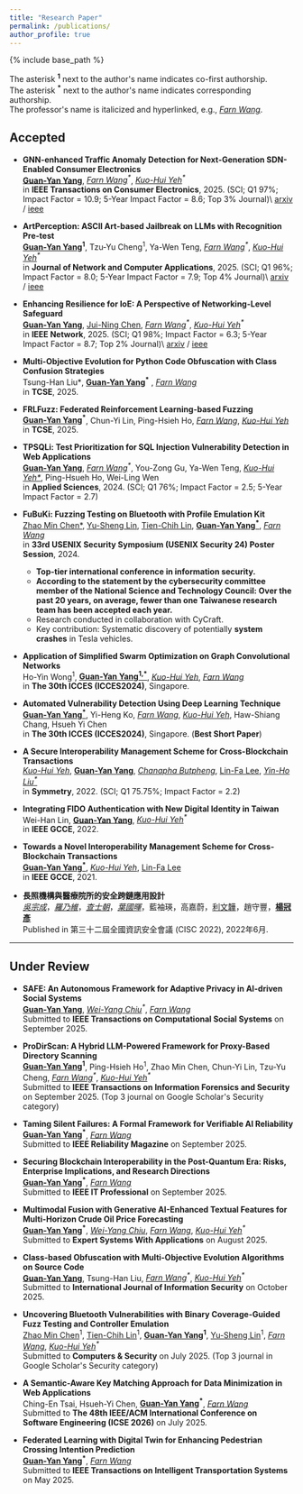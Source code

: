 ```yaml
---
title: "Research Paper"
permalink: /publications/
author_profile: true
---
```



<!-- Welcome to collaborate on research. -->

<!-- {% if site.author.googlescholar %}
  <div class="wordwrap">You can find most of my articles on <a href="{{site.author.googlescholar}}">my Google Scholar profile</a>.</div>
{% endif %} -->

{% include base_path %}


The asterisk **<sup>1</sup>** next to the author's name indicates co-first authorship.  
The asterisk **<sup>*</sup>** next to the author's name indicates corresponding authorship.  
The professor's name is italicized and hyperlinked, e.g., [*Farn Wang*](https://cc.ee.ntu.edu.tw/~farn/).  

## Accepted

- **GNN-enhanced Traffic Anomaly Detection for Next-Generation SDN-Enabled Consumer Electronics**  
  **[Guan-Yan Yang](https://orcid.org/0009-0002-2539-9057)**, _[Farn Wang](https://cc.ee.ntu.edu.tw/~farn/)<sup>*</sup>_, _[Kuo-Hui Yeh](https://scholar.google.com/citations?user=nLG4OMAAAAAJ&hl=zh-TW)<sup>*</sup>_  
  in **IEEE Transactions on Consumer Electronics**, 2025. (SCI; Q1 97%; Impact Factor = 10.9; 5-Year Impact Factor = 8.6; Top 3% Journal)\\
  [arxiv](https://arxiv.org/abs/2510.07109) / [ieee](https://doi.org/10.1109/TCE.2025.3620095)


- **ArtPerception: ASCII Art-based Jailbreak on LLMs with Recognition Pre-test**  
  **[Guan-Yan Yang](https://orcid.org/0009-0002-2539-9057)<sup>1</sup>**, Tzu-Yu Cheng<sup>1</sup>, Ya-Wen Teng, _[Farn Wang](https://cc.ee.ntu.edu.tw/~farn/)<sup>*</sup>_, _[Kuo-Hui Yeh](https://scholar.google.com/citations?user=nLG4OMAAAAAJ&hl=zh-TW)<sup>*</sup>_  
  in **Journal of Network and Computer Applications**, 2025. (SCI; Q1 96%; Impact Factor = 8.0; 5-Year Impact Factor = 7.9; Top 4% Journal)\\
  [arxiv](https://arxiv.org/abs/2510.10281) / [ieee](https://doi.org/10.1016/j.jnca.2025.104356)


- **Enhancing Resilience for IoE: A Perspective of Networking-Level Safeguard**  
  **[Guan-Yan Yang](https://orcid.org/0009-0002-2539-9057)**, [Jui-Ning Chen](https://orcid.org/0009-0002-6508-130X), _[Farn Wang](https://cc.ee.ntu.edu.tw/~farn/)<sup>*</sup>_, _[Kuo-Hui Yeh](https://scholar.google.com/citations?user=nLG4OMAAAAAJ&hl=zh-TW)<sup>*</sup>_  
  in **IEEE Network**, 2025. (SCI; Q1 98%; Impact Factor = 6.3; 5-Year Impact Factor = 8.7; Top 2% Journal)\\
  [arxiv](https://arxiv.org/abs/2508.20504) / [ieee](https://doi.org/10.1109/MNET.2025.3604422)

- **Multi-Objective Evolution for Python Code Obfuscation with Class Confusion Strategies**  
  Tsung-Han Liu*<sup>*</sup>*, **[Guan-Yan Yang](https://orcid.org/0009-0002-2539-9057)<sup>*</sup>** , [*Farn Wang*](https://cc.ee.ntu.edu.tw/~farn/)  
  in **TCSE**, 2025.

- **FRLFuzz: Federated Reinforcement Learning-based Fuzzing**  
  **[Guan-Yan Yang](https://orcid.org/0009-0002-2539-9057)<sup>*</sup>**, Chun-Yi Lin, Ping-Hsieh Ho, [*Farn Wang*](https://cc.ee.ntu.edu.tw/~farn/), [*Kuo-Hui Yeh*](https://scholar.google.com/citations?user=nLG4OMAAAAAJ&hl=zh-TW)  
  in **TCSE**, 2025.

- **TPSQLi: Test Prioritization for SQL Injection Vulnerability Detection in Web Applications**  
  **[Guan-Yan Yang](https://orcid.org/0009-0002-2539-9057)**, _[Farn Wang](https://cc.ee.ntu.edu.tw/~farn/)<sup>*</sup>_, You-Zong Gu, Ya-Wen Teng, _[Kuo-Hui Yeh*](https://scholar.google.com/citations?user=nLG4OMAAAAAJ&hl=zh-TW)_, Ping-Hsueh Ho, Wei-Ling Wen  
  in **Applied Sciences**, 2024. (SCI; Q1 76%; Impact Factor = 2.5; 5-Year Impact Factor = 2.7)

- **FuBuKi: Fuzzing Testing on Bluetooth with Profile Emulation Kit**  
  [Zhao Min Chen*](https://cybersec.ithome.com.tw/2025/en/speaker-page/1758), [Yu-Sheng Lin](https://blog.star03.me/about/), [Tien-Chih Lin](https://tw.linkedin.com/in/dange-lin), [**Guan-Yan Yang<sup>*</sup>**](https://orcid.org/0009-0002-2539-9057), _[Farn Wang](https://cc.ee.ntu.edu.tw/~farn/)_  
  in **33rd USENIX Security Symposium (USENIX Security 24) Poster Session**, 2024.  
  - **Top-tier international conference in information security.** 
  - **According to the statement by the cybersecurity committee member of the National Science and Technology Council: Over the past 20 years, on average, fewer than one Taiwanese research team has been accepted each year.**
  - Research conducted in collaboration with CyCraft.  
  - Key contribution: Systematic discovery of potentially **system crashes** in Tesla vehicles.

- **Application of Simplified Swarm Optimization on Graph Convolutional Networks**  
  Ho-Yin Wong<sup>1</sup>, **[Guan-Yan Yang<sup>1,*</sup>](https://orcid.org/0009-0002-2539-9057)**, _[Kuo-Hui Yeh](https://scholar.google.com/citations?user=nLG4OMAAAAAJ&hl=zh-TW)_, _[Farn Wang](https://cc.ee.ntu.edu.tw/~farn/)_  
  in **The 30th ICCES (ICCES2024)**, Singapore.

- **Automated Vulnerability Detection Using Deep Learning Technique**  
  **[Guan-Yan Yang<sup>*</sup>](https://orcid.org/0009-0002-2539-9057)**, Yi-Heng Ko, _[Farn Wang](https://cc.ee.ntu.edu.tw/~farn/)_, _[Kuo-Hui Yeh](https://scholar.google.com/citations?user=nLG4OMAAAAAJ&hl=zh-TW)_, Haw-Shiang Chang, Hsueh Yi Chen  
  in **The 30th ICCES (ICCES2024)**, Singapore. (**Best Short Paper**)

- **A Secure Interoperability Management Scheme for Cross-Blockchain Transactions**  
  _[Kuo-Hui Yeh](https://scholar.google.com/citations?user=nLG4OMAAAAAJ&hl=zh-TW)_, **[Guan-Yan Yang](https://orcid.org/0009-0002-2539-9057)**, _[Chanapha Butpheng](https://scholar.google.com/citations?user=UmmojZwAAAAJ&hl=zh-TW&oi=ao)_, [Lin-Fa Lee](https://dblp.org/pid/307/7952.html), _[Yin-Ho Liu<sup>*</sup>](https://sys.ndhu.edu.tw/RD/TeacherTreasury/tlist.aspx?tcher=11767)_  
  in **Symmetry**, 2022. (SCI; Q1 75.75%; Impact Factor = 2.2)

- **Integrating FIDO Authentication with New Digital Identity in Taiwan**  
  Wei-Han Lin, **[Guan-Yan Yang](https://orcid.org/0009-0002-2539-9057)**, _[Kuo-Hui Yeh](https://scholar.google.com/citations?user=nLG4OMAAAAAJ&hl=zh-TW)<sup>*</sup>_  
  in **IEEE GCCE**, 2022.

- **Towards a Novel Interoperability Management Scheme for Cross-Blockchain Transactions**  
  **[Guan-Yan Yang<sup>*</sup>](https://orcid.org/0009-0002-2539-9057)**, _[Kuo-Hui Yeh](https://scholar.google.com/citations?user=nLG4OMAAAAAJ&hl=zh-TW)_, [Lin-Fa Lee](https://dblp.org/pid/307/7952.html)  
  in **IEEE GCCE**, 2021.

- **長照機構與醫療院所的安全跨鏈應用設計**  
  [_吳宗成_](https://www.cs.ntust.edu.tw/p/405-1102-104683,c10827.php)，[_羅乃維_](https://www.cs.ntust.edu.tw/p/406-1102-105977,r2079.php?Lang=zh-tw)，[_查士朝_](https://www.cs.ntust.edu.tw/p/405-1102-106269,c10961.php)，[_葉國暉_]((https://scholar.google.com/citations?user=nLG4OMAAAAAJ&hl=zh-TW))，藍袖瑛，高嘉蔚，[利文韡](https://scholar.google.com/citations?user=cK21GBwAAAAJ&hl=zh-TW)，趙守豐，[**楊冠彥**](https://orcid.org/0009-0002-2539-9057)  
  Published in 第三十二屆全國資訊安全會議 (CISC 2022), 2022年6月.

---

## Under Review

- **SAFE: An Autonomous Framework for Adaptive Privacy in AI-driven Social Systems**  
  **[Guan-Yan Yang](https://orcid.org/0009-0002-2539-9057)**,  _[Wei-Yang Chiu](https://scholar.google.com/citations?user=rP2btXQAAAAJ&hl=zh-TW)<sup>*</sup>_, [*Farn Wang*](https://cc.ee.ntu.edu.tw/~farn/)  
  Submitted to **IEEE Transactions on Computational Social Systems** on September 2025.

- **ProDirScan: A Hybrid LLM-Powered Framework for Proxy-Based Directory Scanning**  
  **[Guan-Yan Yang](https://orcid.org/0009-0002-2539-9057)<sup>1</sup>**, Ping-Hsieh Ho<sup>1</sup>, Zhao Min Chen, Chun-Yi Lin, Tzu-Yu Cheng, _[Farn Wang](https://cc.ee.ntu.edu.tw/~farn/)<sup>*</sup>_, _[Kuo-Hui Yeh](https://scholar.google.com/citations?user=nLG4OMAAAAAJ&hl=zh-TW)<sup>*</sup>_  
  Submitted to **IEEE Transactions on Information Forensics and Security** on September 2025. (Top 3 journal on Google Scholar's Security category)


- **Taming Silent Failures: A Formal Framework for Verifiable AI Reliability**  
  **[Guan-Yan Yang](https://orcid.org/0009-0002-2539-9057)<sup>*</sup>**, [*Farn Wang*](https://cc.ee.ntu.edu.tw/~farn/)  
  Submitted to **IEEE Reliability Magazine** on September 2025.

- **Securing Blockchain Interoperability in the Post-Quantum Era: Risks, Enterprise Implications, and Research Directions**  
  **[Guan-Yan Yang](https://orcid.org/0009-0002-2539-9057)<sup>*</sup>**, [*Farn Wang*](https://cc.ee.ntu.edu.tw/~farn/)  
  Submitted to **IEEE IT Professional** on September 2025.

- **Multimodal Fusion with Generative AI-Enhanced Textual Features for Multi-Horizon Crude Oil Price Forecasting**  
  **[Guan-Yan Yang](https://orcid.org/0009-0002-2539-9057)<sup>*</sup>**, _[Wei-Yang Chiu](https://scholar.google.com/citations?user=rP2btXQAAAAJ&hl=zh-TW)_, _[Farn Wang](https://cc.ee.ntu.edu.tw/~farn/)_, _[Kuo-Hui Yeh](https://scholar.google.com/citations?user=nLG4OMAAAAAJ&hl=zh-TW)<sup>*</sup>_  
  Submitted to **Expert Systems With Applications** on August 2025.

- **Class-based Obfuscation with Multi-Objective Evolution Algorithms on Source Code**  
  **[Guan-Yan Yang](https://orcid.org/0009-0002-2539-9057)**, Tsung-Han Liu, _[Farn Wang](https://cc.ee.ntu.edu.tw/~farn/)<sup>*</sup>_, _[Kuo-Hui Yeh](https://scholar.google.com/citations?user=nLG4OMAAAAAJ&hl=zh-TW)<sup>*</sup>_  
  Submitted to **International Journal of Information Security** on October 2025.

- **Uncovering Bluetooth Vulnerabilities with Binary Coverage-Guided Fuzz Testing and Controller Emulation**  
  [Zhao Min Chen](https://cybersec.ithome.com.tw/2025/en/speaker-page/1758)<sup>1</sup>, [Tien-Chih Lin](https://tw.linkedin.com/in/dange-lin)<sup>1</sup>, **[Guan-Yan Yang](https://orcid.org/0009-0002-2539-9057)<sup>1</sup>**, [Yu-Sheng Lin](https://blog.star03.me/about/)<sup>1</sup>, [*Farn Wang*](https://cc.ee.ntu.edu.tw/~farn/), _[Kuo-Hui Yeh](https://scholar.google.com/citations?user=nLG4OMAAAAAJ&hl=zh-TW)<sup>*</sup>_  
  Submitted to **Computers & Security** on July 2025. (Top 3 journal in Google Scholar's Security category)

- **A Semantic-Aware Key Matching Approach for Data Minimization in Web Applications**  
  Ching-En Tsai, Hsueh-Yi Chen, **[Guan-Yan Yang](https://orcid.org/0009-0002-2539-9057)<sup>*</sup>**, _[Farn Wang](https://cc.ee.ntu.edu.tw/~farn/)_  
  Submitted to **The 48th IEEE/ACM International Conference on Software Engineering (ICSE 2026)** on July 2025.

- **Federated Learning with Digital Twin for Enhancing Pedestrian Crossing Intention Prediction**  
  **[Guan-Yan Yang](https://orcid.org/0009-0002-2539-9057)<sup>*</sup>**, [*Farn Wang*](https://cc.ee.ntu.edu.tw/~farn/)  
  Submitted to **IEEE Transactions on Intelligent Transportation Systems** on May 2025.


  
<!-- - **Autonomous Generative Adversarial Network for Privacy Obfuscation in Smart Healthcare**  
  **[Guan-Yan Yang](https://orcid.org/0009-0002-2539-9057)<sup>*</sup>**, [*Farn Wang*](https://cc.ee.ntu.edu.tw/~farn/)  
  Submitted to **IEEE Journal of Biomedical and Health Informatics** on 2024.12.25. -->